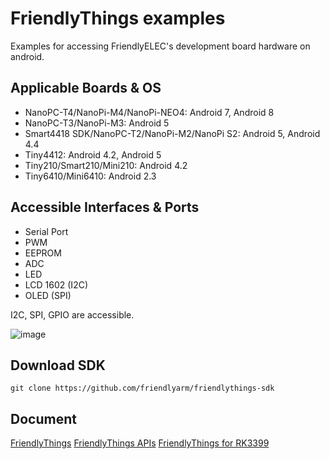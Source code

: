 # FriendlyThings examples
Examples for accessing FriendlyELEC's development board hardware on android.

## Applicable Boards & OS
* NanoPC-T4/NanoPi-M4/NanoPi-NEO4: Android 7, Android 8
* NanoPC-T3/NanoPi-M3: Android 5
* Smart4418 SDK/NanoPC-T2/NanoPi-M2/NanoPi S2: Android 5, Android 4.4
* Tiny4412: Android 4.2, Android 5
* Tiny210/Smart210/Mini210: Android 4.2
* Tiny6410/Mini6410: Android 2.3

## Accessible Interfaces & Ports  

* Serial Port  
* PWM  
* EEPROM  
* ADC  
* LED  
* LCD 1602 (I2C)  
* OLED (SPI)  

I2C, SPI, GPIO are accessible.

![image](https://github.com/friendlyarm/AndroidHardwareAccess/raw/master/SPI_OLED_Demo/Smart4418SDK%2BOLED.png)

## Download SDK
```
git clone https://github.com/friendlyarm/friendlythings-sdk
```

## Document
[FriendlyThings](http://wiki.friendlyarm.com/wiki/index.php/FriendlyThings)
[FriendlyThings APIs](http://wiki.friendlyarm.com/wiki/index.php/FriendlyThings)
[FriendlyThings for RK3399](http://wiki.friendlyarm.com/wiki/index.php/FriendlyThings_for_RK3399)
